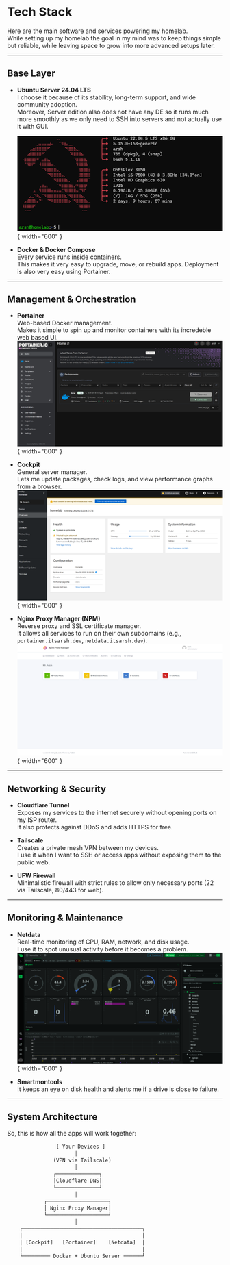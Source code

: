 # Tech Stack

Here are the main software and services powering my homelab.  
While setting up my homelab the goal in my mind was to keep things simple but reliable, while leaving space to grow into more advanced setups later.

---

## Base Layer

- **Ubuntu Server 24.04 LTS**  
  I choose it because of its stability, long-term support, and wide community adoption.  
  Moreover, Server edition also does not have any DE so it runs much more smoothly as we only need to SSH into servers and not actually use it with GUI.

  ![Ubuntu Server](images/ubuntu.png){ width="600" }

- **Docker & Docker Compose**  
  Every service runs inside containers.  
  This makes it very easy to upgrade, move, or rebuild apps.
  Deployment is also very easy using Portainer.

---

## Management & Orchestration

- **Portainer**  
  Web-based Docker management.  
  Makes it simple to spin up and monitor containers with its incredeble web based UI.
  ![Portainer Preview](images/portainer.png){ width="600" }

- **Cockpit**  
  General server manager.  
  Lets me update packages, check logs, and view performance graphs from a browser.
  ![Cockpit Preview](images/cockpit.png){ width="600" }

- **Nginx Proxy Manager (NPM)**  
  Reverse proxy and SSL certificate manager.  
  It allows all services to run on their own subdomains (e.g., `portainer.itsarsh.dev`, `netdata.itsarsh.dev`).  
  ![NPM Preview](images/npm.png){ width="600" }

---

## Networking & Security

- **Cloudflare Tunnel**  
  Exposes my services to the internet securely without opening ports on my ISP router.  
  It also protects against DDoS and adds HTTPS for free.

- **Tailscale**  
  Creates a private mesh VPN between my devices.  
  I use it when I want to SSH or access apps without exposing them to the public web.

- **UFW Firewall**  
  Minimalistic firewall with strict rules to allow only necessary ports (22 via Tailscale, 80/443 for web).

---

## Monitoring & Maintenance

- **Netdata**  
  Real-time monitoring of CPU, RAM, network, and disk usage.  
  I use it to spot unusual activity before it becomes a problem.
  ![NetData Preview](images/netdata.png){ width="600" }

- **Smartmontools**  
  It keeps an eye on disk health and alerts me if a drive is close to failure.

---

## System Architecture

So, this is how all the apps will work together:

```
                [ Your Devices ]
                      │
               (VPN via Tailscale)
                      │
               ┌──────────────┐
               │Cloudflare DNS│
               └──────────────┘
                      │
            ┌────────────────────┐
            │ Nginx Proxy Manager│
            └────────────────────┘
                      │
    ┌───────────────────────────────────────┐
    │                                       │
    │ [Cockpit]   [Portainer]    [Netdata]  │ 
    │                                       │
    └───────── Docker + Ubuntu Server ──────┘

```